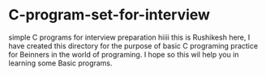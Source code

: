 # C-program-set-for-interview
simple C programs for interview preparation
hiiii this is Rushikesh  here,
I have created this directory for the purpose of basic C programing practice for Beinners in the world of programing.
I hope so this wil help you in learning some Basic programs. 
